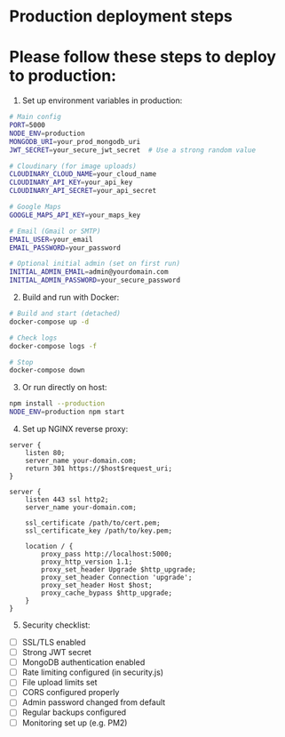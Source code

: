 # Production deployment steps
# Please follow these steps to deploy to production:

1. Set up environment variables in production:

```bash
# Main config
PORT=5000
NODE_ENV=production
MONGODB_URI=your_prod_mongodb_uri
JWT_SECRET=your_secure_jwt_secret  # Use a strong random value

# Cloudinary (for image uploads)
CLOUDINARY_CLOUD_NAME=your_cloud_name
CLOUDINARY_API_KEY=your_api_key
CLOUDINARY_API_SECRET=your_api_secret

# Google Maps
GOOGLE_MAPS_API_KEY=your_maps_key

# Email (Gmail or SMTP)
EMAIL_USER=your_email
EMAIL_PASSWORD=your_password

# Optional initial admin (set on first run)
INITIAL_ADMIN_EMAIL=admin@yourdomain.com
INITIAL_ADMIN_PASSWORD=your_secure_password
```

2. Build and run with Docker:

```bash
# Build and start (detached)
docker-compose up -d

# Check logs
docker-compose logs -f

# Stop
docker-compose down
```

3. Or run directly on host:

```bash
npm install --production
NODE_ENV=production npm start
```

4. Set up NGINX reverse proxy:

```nginx
server {
    listen 80;
    server_name your-domain.com;
    return 301 https://$host$request_uri;
}

server {
    listen 443 ssl http2;
    server_name your-domain.com;

    ssl_certificate /path/to/cert.pem;
    ssl_certificate_key /path/to/key.pem;

    location / {
        proxy_pass http://localhost:5000;
        proxy_http_version 1.1;
        proxy_set_header Upgrade $http_upgrade;
        proxy_set_header Connection 'upgrade';
        proxy_set_header Host $host;
        proxy_cache_bypass $http_upgrade;
    }
}
```

5. Security checklist:
- [ ] SSL/TLS enabled
- [ ] Strong JWT secret
- [ ] MongoDB authentication enabled
- [ ] Rate limiting configured (in security.js)
- [ ] File upload limits set
- [ ] CORS configured properly
- [ ] Admin password changed from default
- [ ] Regular backups configured
- [ ] Monitoring set up (e.g. PM2)